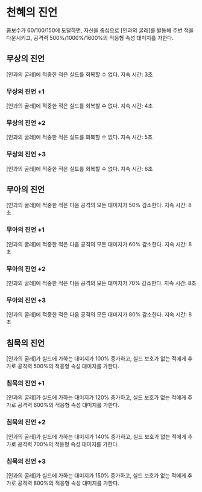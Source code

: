 # 천혜의 진언

콤보수가 60/100/150에 도달하면, 자신을 중심으로 [인과의 굴레]를 발동해 주변 적을 다운시키고, 공격력 500%/1000%/1600%의 적응형 속성 대미지를 가한다.

## 무상의 진언

[인과의 굴레]에 적중한 적은 실드를 회복할 수 없다. 지속 시간: 3초

### 무상의 진언 +1

[인과의 굴레]에 적중한 적은 실드를 회복할 수 없다. 지속 시간: 4초

### 무상의 진언 +2

[인과의 굴레]에 적중한 적은 실드를 회복할 수 없다. 지속 시간: 5초

### 무상의 진언 +3

[인과의 굴레]에 적중한 적은 실드를 회복할 수 없다. 지속 시간: 6초

## 무아의 진언

[인과의 굴레]에 적중한 적은 다음 공격의 모든 대미지가 50% 감소한다. 지속 시간: 8초

### 무아의 진언 +1

[인과의 굴레]에 적중한 적은 다음 공격의 모든 대미지가 60% 감소한다. 지속 시간: 8초

### 무아의 진언 +2

[인과의 굴레]에 적중한 적은 다음 공격의 모든 대미지가 70% 감소한다. 지속 시간: 8초

### 무아의 진언 +3

[인과의 굴레]에 적중한 적은 다음 공격의 모든 대미지가 80% 감소한다. 지속 시간: 8초

## 침묵의 진언

[인과의 굴레]가 실드에 가하는 대미지가 100% 증가하고, 실드 보호가 없는 적에게 추가로 공격력 500%의 적응형 속성 대미지를 가한다.

### 침묵의 진언 +1

[인과의 굴레]가 실드에 가하는 대미지가 120% 증가하고, 실드 보호가 없는 적에게 추가로 공격력 600%의 적응형 속성 대미지를 가한다.

### 침묵의 진언 +2

[인과의 굴레]가 실드에 가하는 대미지가 140% 증가하고, 실드 보호가 없는 적에게 추가로 공격력 700%의 적응형 속성 대미지를 가한다.

### 침묵의 진언 +3

[인과의 굴레]가 실드에 가하는 대미지가 150% 증가하고, 실드 보호가 없는 적에게 추가로 공격력 800%의 적응형 속성 대미지를 가한다.
